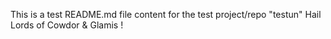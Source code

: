 This is a test README.md file content for the test project/repo "testun"
Hail Lords of Cowdor & Glamis !
